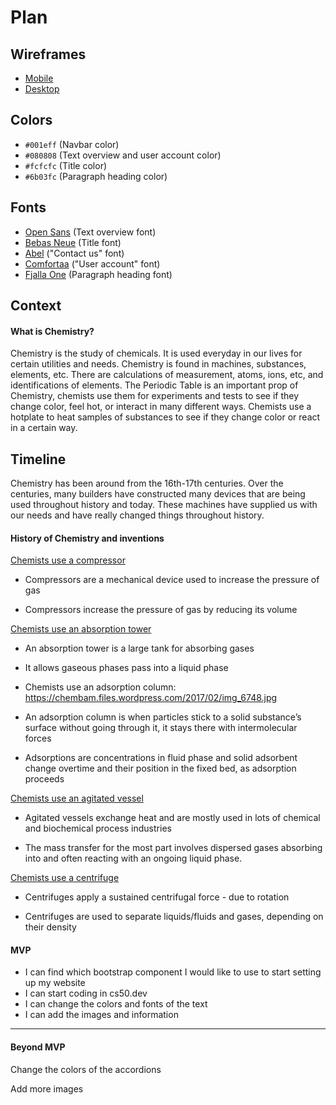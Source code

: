 # Plan

## Wireframes
* [Mobile](https://docs.google.com/drawings/d/1HPdXNJODwk5-AeI4wH_J2_RdDWx4VMn3SYAmRwDA_V8/edit)
* [Desktop](https://docs.google.com/drawings/d/1-ZV21EdRSp8piYRYSlEyvZQSUMM_k6qRUYJXZFe_UjU/edit)

## Colors
* `#001eff` (Navbar color)
* `#080808` (Text overview and user account color)
* `#fcfcfc` (Title color)
* `#6b03fc` (Paragraph heading color)

## Fonts
* [Open Sans](https://fonts.google.com/specimen/Open+Sans) (Text overview font)
* [Bebas Neue](https://fonts.google.com/specimen/Bebas+Neue) (Title font)
* [Abel](https://fonts.google.com/specimen/Abel) ("Contact us" font)
* [Comfortaa](https://fonts.google.com/specimen/Comfortaa) ("User account" font)
* [Fjalla One](https://fonts.google.com/specimen/Fjalla+One) (Paragraph heading font)

## Context

#### What is Chemistry?

Chemistry is the study of chemicals. It is used everyday in our lives for certain utilities and needs. Chemistry is found in machines, substances, elements, etc. There are calculations of measurement, atoms, ions, etc, and identifications of elements. The Periodic Table is an important prop of Chemistry, chemists use them for experiments and tests to see if they change color, feel hot, or interact in many different ways. Chemists use a hotplate to heat samples of substances to see if they change color or react in a certain way.

## Timeline

Chemistry has been around from the 16th-17th centuries. Over the centuries, many builders have constructed many devices that are being used throughout history and today. These machines have supplied us with our needs and have really changed things throughout history.

#### History of Chemistry and inventions

[Chemists use a compressor](https://upload.wikimedia.org/wikipedia/commons/thumb/6/6e/ReciprocatingCompressor.jpg/220px-ReciprocatingCompressor.jpg)

* Compressors are a mechanical device used to increase the pressure of gas

* Compressors increase the pressure of gas by reducing its volume


[Chemists use an absorption tower](https://www.metso.com/contentassets/cf355c94b47446a39d1fc138e4afaf15/absorption-image-1.jpg?preset=preset_575x400)

* An absorption tower is a large tank for absorbing gases

* It allows gaseous phases pass into a liquid phase

* Chemists use an adsorption column: https://chembam.files.wordpress.com/2017/02/img_6748.jpg

* An adsorption column is when particles stick to a solid substance’s surface without going through it, it stays there with intermolecular forces

* Adsorptions are concentrations in fluid phase and solid adsorbent change overtime and their position in the fixed bed, as adsorption proceeds


[Chemists use an agitated vessel](https://img2.exportersindia.com/product_images/bc-full/2020/1/603624/agitated-vessel-1579079732-5255255.jpeg)

* Agitated vessels exchange heat and are mostly used in lots of chemical and biochemical process industries

* The mass transfer for the most part involves dispersed gases absorbing into and often reacting with an ongoing liquid phase.


[Chemists use a centrifuge](SCL302.jpg)

* Centrifuges apply a sustained centrifugal force - due to rotation

* Centrifuges are used to separate liquids/fluids and gases, depending on their density


#### MVP

* I can find which bootstrap component I would like to use to start setting up my website
* I can start coding in cs50.dev
* I can change the colors and fonts of the text
* I can add the images and information

---

#### Beyond MVP

Change the colors of the accordions

Add more images
